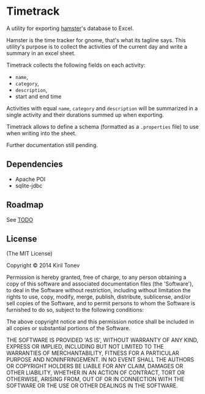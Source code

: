 # Timetrack

A utility for exporting [hamster](https://projecthamster.wordpress.com/)'s database to Excel.

Hamster is the time tracker for gnome, that's what its tagline says. This utility's
purpose is to collect the activities of the current day and write a summary in an
excel sheet.

Timetrack collects the following fields on each activity:

 * `name`,
 * `category`,
 * `description`,
 * start and end time

Activities with equal `name`, `category` and `description` will be summarized in a single
activity and their durations summed up when exporting.

Timetrack allows to define a schema (formatted as a `.properties` file) to use when writing
into the sheet.

Further documentation still pending.

## Dependencies

 * Apache POI
 * sqlite-jdbc

## Roadmap

See [TODO](TODO.md)

## License

(The MIT License)

Copyright © 2014 Kiril Tonev

Permission is hereby granted, free of charge, to any person obtaining a copy
of this software and associated documentation files (the 'Software'), to deal
in the Software without restriction, including without limitation the rights
to use, copy, modify, merge, publish, distribute, sublicense, and/or sell
copies of the Software, and to permit persons to whom the Software is
furnished to do so, subject to the following conditions:

The above copyright notice and this permission notice shall be included in all
copies or substantial portions of the Software.

THE SOFTWARE IS PROVIDED 'AS IS', WITHOUT WARRANTY OF ANY KIND, EXPRESS OR
IMPLIED, INCLUDING BUT NOT LIMITED TO THE WARRANTIES OF MERCHANTABILITY,
FITNESS FOR A PARTICULAR PURPOSE AND NONINFRINGEMENT. IN NO EVENT SHALL THE
AUTHORS OR COPYRIGHT HOLDERS BE LIABLE FOR ANY CLAIM, DAMAGES OR OTHER
LIABILITY, WHETHER IN AN ACTION OF CONTRACT, TORT OR OTHERWISE, ARISING FROM,
OUT OF OR IN CONNECTION WITH THE SOFTWARE OR THE USE OR OTHER DEALINGS IN THE
SOFTWARE.